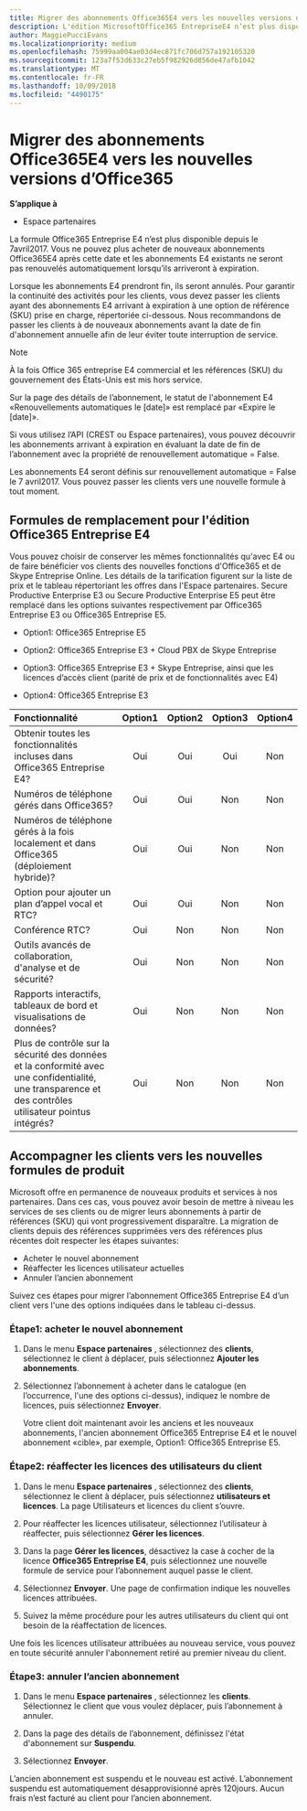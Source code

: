 ```yaml
---
title: Migrer des abonnements Office365E4 vers les nouvelles versions d’Office365 | Espace partenaires
description: L'édition MicrosoftOffice365 EntrepriseE4 n’est plus disponible depuis le 7 avril2017. Découvrez comment migrer vos abonnements client vers des versions plus récentes d’Office365.
author: MaggiePucciEvans
ms.localizationpriority: medium
ms.openlocfilehash: 75999aa004ae03d4ec871fc706d757a192105320
ms.sourcegitcommit: 123a7f53d633c27eb5f982926d856de47afb1042
ms.translationtype: MT
ms.contentlocale: fr-FR
ms.lasthandoff: 10/09/2018
ms.locfileid: "4490175"
---
```

# <a name="migrate-office-365-e4-subscriptions-to-newer-office-365-versions"></a>Migrer des abonnements Office365E4 vers les nouvelles versions d’Office365

**S’applique à**

-  Espace partenaires

La formule Office365 Entreprise E4 n’est plus disponible depuis le 7avril2017. Vous ne pouvez plus acheter de nouveaux abonnements Office365E4 après cette date et les abonnements E4 existants ne seront pas renouvelés automatiquement lorsqu’ils arriveront à expiration.

Lorsque les abonnements E4 prendront fin, ils seront annulés. Pour garantir la continuité des activités pour les clients, vous devez passer les clients ayant des abonnements E4 arrivant à expiration à une option de référence (SKU) prise en charge, répertoriée ci-dessous. Nous recommandons de passer les clients à de nouveaux abonnements avant la date de fin d'abonnement annuelle afin de leur éviter toute interruption de service. 

> [!NOTE]  
>  À la fois Office 365 entreprise E4 commercial et les références (SKU) du gouvernement des États-Unis est mis hors service.
 
Sur la page des détails de l’abonnement, le statut de l'abonnement E4 «Renouvellements automatiques le [date]» est remplacé par «Expire le [date]». 

Si vous utilisez l’API (CREST ou Espace partenaires), vous pouvez découvrir les abonnements arrivant à expiration en évaluant la date de fin de l’abonnement avec la propriété de renouvellement automatique = False. 

Les abonnements E4 seront définis sur renouvellement automatique = False le 7 avril2017. Vous pouvez passer les clients vers une nouvelle formule à tout moment. 

## <a name="office-365-enterprise-e4-edition-replacement-plans"></a>Formules de remplacement pour l'édition Office365 Entreprise E4

Vous pouvez choisir de conserver les mêmes fonctionnalités qu'avec E4 ou de faire bénéficier vos clients des nouvelles fonctions d'Office365 et de Skype Entreprise Online. Les détails de la tarification figurent sur la liste de prix et le tableau répertoriant les offres dans l'Espace partenaires. Secure Productive Enterprise E3 ou Secure Productive Enterprise E5 peut être remplacé dans les options suivantes respectivement par Office365 Entreprise E3 ou Office365 Entreprise E5.

- Option1: Office365 Entreprise E5

- Option2: Office365 Entreprise E3 + Cloud PBX de Skype Entreprise

- Option3: Office365 Entreprise E3 + Skype Entreprise, ainsi que les licences d’accès client (parité de prix et de fonctionnalités avec E4)

- Option4: Office365 Entreprise E3


| Fonctionnalité | Option1 | Option2 | Option3 | Option4 |
| :---    | :------: |   :---:  |   :---:  |   :---:  |
| Obtenir toutes les fonctionnalités incluses dans Office365 Entreprise E4? | Oui | Oui | Oui | Non |
| Numéros de téléphone gérés dans Office365? | Oui | Oui | Non | Non |
| Numéros de téléphone gérés à la fois localement et dans Office365 (déploiement hybride)? | Oui | Oui | Non | Non |
| Option pour ajouter un plan d’appel vocal et RTC? | Oui | Oui | Non | Non |
| Conférence RTC? | Oui | Non | Non | Non |
| Outils avancés de collaboration, d'analyse et de sécurité? | Oui | Non | Non | Non |
| Rapports interactifs, tableaux de bord et visualisations de données? | Oui | Non | Non | Non | 
| Plus de contrôle sur la sécurité des données et la conformité avec une confidentialité, une transparence et des contrôles utilisateur pointus intégrés? | Oui | Non | Non | Non | 

## <a name="transition-customers-to-new-product-plans"></a>Accompagner les clients vers les nouvelles formules de produit

Microsoft offre en permanence de nouveaux produits et services à nos partenaires. Dans ces cas, vous pouvez avoir besoin de mettre à niveau les services de ses clients ou de migrer leurs abonnements à partir de références (SKU) qui vont progressivement disparaître. La migration de clients depuis des références supprimées vers des références plus récentes doit respecter les étapes suivantes:

-   Acheter le nouvel abonnement
-   Réaffecter les licences utilisateur actuelles
-   Annuler l’ancien abonnement

Suivez ces étapes pour migrer l’abonnement Office365 Entreprise E4 d’un client vers l'une des options indiquées dans le tableau ci-dessus.

### <a name="step-1---purchase-the-new-subscription"></a>Étape1: acheter le nouvel abonnement

1. Dans le menu **Espace partenaires** , sélectionnez des **clients**, sélectionnez le client à déplacer, puis sélectionnez **Ajouter les abonnements**.

2. Sélectionnez l’abonnement à acheter dans le catalogue (en l’occurrence, l'une des options ci-dessus), indiquez le nombre de licences, puis sélectionnez **Envoyer**.

   Votre client doit maintenant avoir les anciens et les nouveaux abonnements, l'ancien abonnement Office365 Entreprise E4 et le nouvel abonnement «cible», par exemple, Option1: Office365 Entreprise E5.

### <a name="step-2---reassign-the-customers-users-licenses"></a>Étape2: réaffecter les licences des utilisateurs du client

1. Dans le menu **Espace partenaires** , sélectionnez des **clients**, sélectionnez le client à déplacer, puis sélectionnez **utilisateurs et licences**. La page Utilisateurs et licences du client s’ouvre.

2. Pour réaffecter les licences utilisateur, sélectionnez l’utilisateur à réaffecter, puis sélectionnez **Gérer les licences**.

3. Dans la page **Gérer les licences**, désactivez la case à cocher de la licence **Office365 Entreprise E4**, puis sélectionnez une nouvelle formule de service pour l’abonnement auquel passe le client.

4. Sélectionnez **Envoyer**. Une page de confirmation indique les nouvelles licences attribuées.

5. Suivez la même procédure pour les autres utilisateurs du client qui ont besoin de la réaffectation de licences.

Une fois les licences utilisateur attribuées au nouveau service, vous pouvez en toute sécurité annuler l'abonnement retiré au premier niveau du client.

### <a name="step-3---cancel-the-old-subscription"></a>Étape3: annuler l’ancien abonnement

1. Dans le menu **Espace partenaires** , sélectionnez les **clients**. Sélectionnez le client que vous voulez déplacer, puis l’abonnement à annuler.

2. Dans la page des détails de l’abonnement, définissez l'état d'abonnement sur **Suspendu**.

3. Sélectionnez **Envoyer**.

L’ancien abonnement est suspendu et le nouveau est activé. L’abonnement suspendu est automatiquement désapprovisionné après 120jours. Aucun frais n’est facturé au client pour l’ancien abonnement.



 



